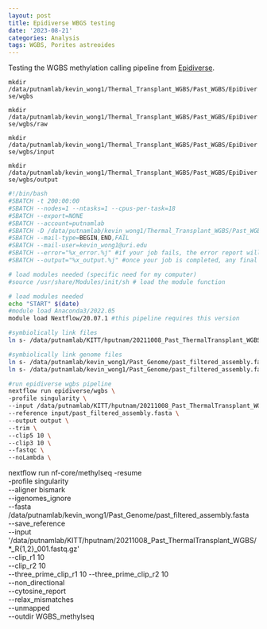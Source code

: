 ```yaml
---
layout: post
title: Epidiverse WBGS testing
date: '2023-08-21'
categories: Analysis
tags: WGBS, Porites astreoides
---
```


Testing the WGBS methylation calling pipeline from [Epidiverse](https://github.com/EpiDiverse/wgbs/blob/master/docs/usage.md#running-the-pipeline). 

`mkdir /data/putnamlab/kevin_wong1/Thermal_Transplant_WGBS/Past_WGBS/EpiDiverse/wgbs`

`mkdir /data/putnamlab/kevin_wong1/Thermal_Transplant_WGBS/Past_WGBS/EpiDiverse/wgbs/raw`

`mkdir /data/putnamlab/kevin_wong1/Thermal_Transplant_WGBS/Past_WGBS/EpiDiverse/wgbs/input`

`mkdir /data/putnamlab/kevin_wong1/Thermal_Transplant_WGBS/Past_WGBS/EpiDiverse/wgbs/output`



```bash
#!/bin/bash
#SBATCH -t 200:00:00
#SBATCH --nodes=1 --ntasks=1 --cpus-per-task=18
#SBATCH --export=NONE
#SBATCH --account=putnamlab
#SBATCH -D /data/putnamlab/kevin_wong1/Thermal_Transplant_WGBS/Past_WGBS/EpiDiverse/wgbs/
#SBATCH --mail-type=BEGIN,END,FAIL
#SBATCH --mail-user=kevin_wong1@uri.edu
#SBATCH --error="%x_error.%j" #if your job fails, the error report will be put in this file
#SBATCH --output="%x_output.%j" #once your job is completed, any final job report comments will be put in this file

# load modules needed (specific need for my computer)
#source /usr/share/Modules/init/sh # load the module function

# load modules needed
echo "START" $(date)
#module load Anaconda3/2022.05
module load Nextflow/20.07.1 #this pipeline requires this version 

#symbiolically link files
ln s- /data/putnamlab/KITT/hputnam/20211008_Past_ThermalTransplant_WGBS/*.fastq.gz ./raw

#symbiolically link genome files
ln s- /data/putnamlab/kevin_wong1/Past_Genome/past_filtered_assembly.fasta ./input
ln s- /data/putnamlab/kevin_wong1/Past_Genome/past_filtered_assembly.fasta.fai ./input

#run epidiverse wgbs pipeline
nextflow run epidiverse/wgbs \
-profile singularity \
--input /data/putnamlab/KITT/hputnam/20211008_Past_ThermalTransplant_WGBS/ \
--reference input/past_filtered_assembly.fasta \
--output output \ 
--trim \ 
--clip5 10 \
--clip3 10 \
--fastqc \
--noLambda \

```

nextflow run nf-core/methylseq -resume \
-profile singularity \
--aligner bismark \
--igenomes_ignore \
--fasta /data/putnamlab/kevin_wong1/Past_Genome/past_filtered_assembly.fasta \
--save_reference \
--input '/data/putnamlab/KITT/hputnam/20211008_Past_ThermalTransplant_WGBS/*_R{1,2}_001.fastq.gz' \
--clip_r1 10 \
--clip_r2 10 \
--three_prime_clip_r1 10 --three_prime_clip_r2 10 \
--non_directional \
--cytosine_report \
--relax_mismatches \
--unmapped \
--outdir WGBS_methylseq